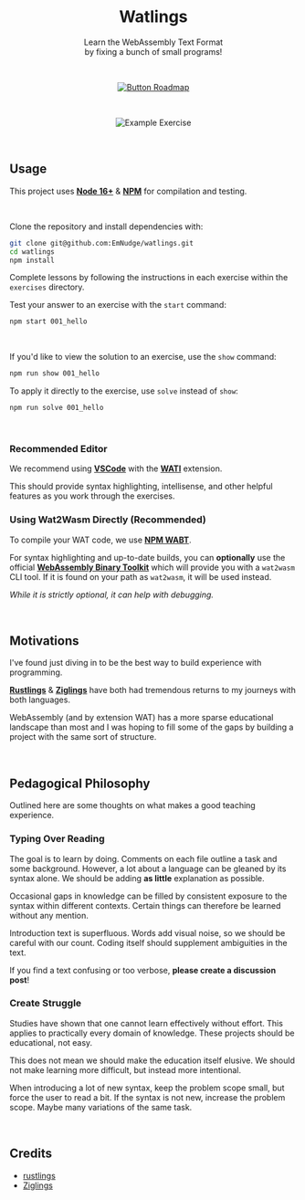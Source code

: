 
<div align=center>

# Watlings

Learn the WebAssembly Text Format  
by fixing a bunch of small programs!

<br>

[![Button Roadmap]][Roadmap]

<br>

![Example Exercise]

</div>

<br>

## Usage

This project uses **[Node 16+]** & **[NPM]** for compilation and testing.

<br>

Clone the repository and install dependencies with:

```sh
git clone git@github.com:EmNudge/watlings.git
cd watlings
npm install
```

Complete lessons by following the instructions in each exercise within the `exercises` directory.

Test your answer to an exercise with the `start` command:

```sh
npm start 001_hello
```

<br>

If you'd like to view the solution to an exercise, use the `show` command:

```sh
npm run show 001_hello
```

To apply it directly to the exercise, use `solve` instead of `show`:

```sh
npm run solve 001_hello
```

<br>

### Recommended Editor

We recommend using **[VSCode]** with the **[WATI]** extension.

This should provide syntax highlighting, intellisense, and other helpful features as you work through the exercises.


### Using Wat2Wasm Directly (Recommended)

To compile your WAT code, we use **[NPM WABT]**. 

For syntax highlighting and up-to-date builds, you can **optionally** use the official **[WebAssembly Binary Toolkit][WABT]** which will provide you with a `wat2wasm` CLI tool. If it is found on your path as `wat2wasm`, it will be used instead.

*While it is strictly optional, it can help with debugging.*


<br>

## Motivations

I've found just diving in to be the best way to build experience with programming. 

**[Rustlings]** & **[Ziglings]** have both had tremendous returns to my journeys with both languages.

WebAssembly (and by extension WAT) has a more sparse educational landscape than most and I was hoping to fill some of the gaps by building a project with the same sort of structure.

<br>

## Pedagogical Philosophy

Outlined here are some thoughts on what makes a good teaching experience.

### Typing Over Reading

The goal is to learn by doing. Comments on each file outline a task and some background. However, a lot about a language can be gleaned by its syntax alone. We should be adding **as little** explanation as possible. 

Occasional gaps in knowledge can be filled by consistent exposure to the syntax within different contexts. Certain things can therefore be learned without any mention.

Introduction text is superfluous. Words add visual noise, so we should be careful with our count. Coding itself should supplement ambiguities in the text.

If you find a text confusing or too verbose, **please create a discussion post**!

### Create Struggle

Studies have shown that one cannot learn effectively without effort. This applies to practically every domain of knowledge. These projects should be educational, not easy.

This does not mean we should make the education itself elusive. We should not make learning more difficult, but instead more intentional.

When introducing a lot of new syntax, keep the problem scope small, but force the user to read a bit. If the syntax is not new, increase the problem scope. Maybe many variations of the same task.

<br>

## Credits

- [rustlings](https://github.com/rust-lang/rustlings)
- [Ziglings](https://github.com/ratfactor/ziglings)


<!----------------------------------------------------------------------------->

[Example Exercise]:https://github.com/EmNudge/watlings/assets/24513691/a777c665-fd13-4422-a570-2d3669b0ee94

[NPM WABT]: https://www.npmjs.com/package/wabt
[VSCode]: https://code.visualstudio.com
[WATI]: https://marketplace.visualstudio.com/items?itemName=NateLevin.wati
[WABT]: https://github.com/WebAssembly/wabt/releases/
[Node 16+]: https://nodejs.org/en
[NPM]: https://www.npmjs.com/

[Roadmap]: https://github.com/users/EmNudge/projects/1

[Button Roadmap]: https://img.shields.io/badge/Roadmap-19A974?style=for-the-badge&logoColor=white&logo=openstreetmap

[Rustlings]: https://github.com/rust-lang/rustlings
[ziglings]: https://github.com/ratfactor/ziglings